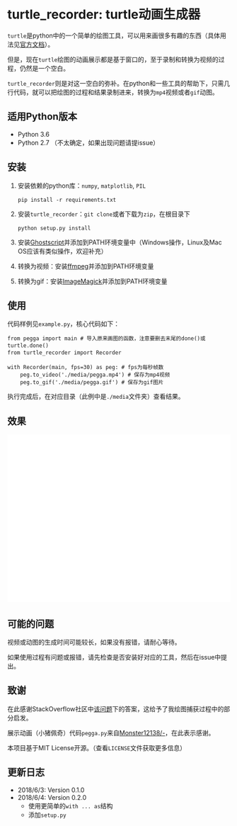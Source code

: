 # turtle_recorder: turtle动画生成器

`turtle`是python中的一个简单的绘图工具，可以用来画很多有趣的东西（具体用法见[官方文档](https://docs.python.org/3/library/turtle.html)）。

但是，现在`turtle`绘图的动画展示都是基于窗口的，至于录制和转换为视频的过程，仍然是一个空白。

`turtle_recorder`则是对这一空白的弥补。在python和一些工具的帮助下，只需几行代码，就可以把绘图的过程和结果录制进来，转换为`mp4`视频或者`gif`动图。

## 适用Python版本

- Python 3.6
- Python 2.7 （不太确定，如果出现问题请提issue）

## 安装

1. 安装依赖的python库：`numpy`, `matplotlib`, `PIL`
  
   ```
   pip install -r requirements.txt
   ```
2. 安装`turtle_recorder`：`git clone`或者下载为`zip`，在根目录下
   
   ```
   python setup.py install
   ```
3. 安装[Ghostscript](https://www.ghostscript.com/download/gsdnld.html)并添加到PATH环境变量中（Windows操作，Linux及Mac OS应该有类似操作，欢迎补充）
4. 转换为视频：安装[ffmpeg](http://ffmpeg.org/download.html)并添加到PATH环境变量
5. 转换为gif：安装[ImageMagick](http://www.imagemagick.org/script/download.php)并添加到PATH环境变量

## 使用

代码样例见`example.py`，核心代码如下：

```
from pegga import main # 导入原来画图的函数，注意要删去末尾的done()或turtle.done()
from turtle_recorder import Recorder

with Recorder(main, fps=30) as peg: # fps为每秒帧数
    peg.to_video('./media/pegga.mp4') # 保存为mp4视频
    peg.to_gif('./media/pegga.gif') # 保存为gif图片
```

执行完成后，在对应目录（此例中是`./media`文件夹）查看结果。


## 效果

![Pegga Pig](./demo/pegga.gif)

## 可能的问题

视频或动图的生成时间可能较长，如果没有报错，请耐心等待。

如果使用过程有问题或报错，请先检查是否安装好对应的工具，然后在issue中提出。

## 致谢

在此感谢StackOverflow社区中[该问题](https://stackoverflow.com/questions/41319971/is-there-a-way-to-save-turtles-drawing-as-an-animated-gif/41353016#41353016)下的答案，这给予了我绘图捕获过程中的部分启发。

展示动画（小猪佩奇）代码`pegga.py`来自[Monster12138/-](https://github.com/Monster12138/-)，在此表示感谢。

本项目基于MIT License开源。（查看`LICENSE`文件获取更多信息）

## 更新日志

- 2018/6/3: Version 0.1.0
- 2018/6/4: Version 0.2.0
   - 使用更简单的`with ... as`结构
   - 添加`setup.py`
